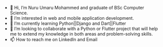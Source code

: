 - 👋 Hi, I’m Nuru Umaru Mohammed and graduate of BSc Computer Science. 
- 👀 I’m interested in web and mobile application development. 
- 🌱 I’m currently learning Python||Django and Dart||Flutter
- 💞️ I’m looking to collaborate with a Python or Flutter project that will help me to extend my knowledge in both areas and problem-solving skills. 
- 📫 How to reach me on LinkedIn and Email

<!---
nightman19/nightman19 is a ✨ special ✨ repository because its `README.md` (this file) appears on your GitHub profile.
You can click the Preview link to take a look at your changes.
--->
